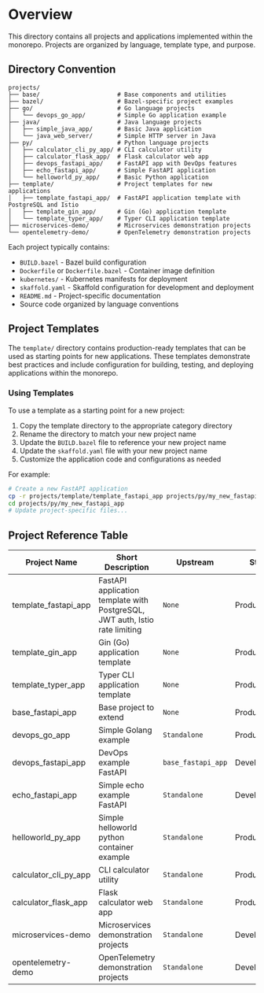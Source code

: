 # Overview

This directory contains all projects and applications implemented within the monorepo. Projects are organized by language, template type, and purpose.

## Directory Convention

```
projects/
├── base/                      # Base components and utilities
├── bazel/                     # Bazel-specific project examples
├── go/                        # Go language projects
│   └── devops_go_app/         # Simple Go application example
├── java/                      # Java language projects
│   ├── simple_java_app/       # Basic Java application
│   └── java_web_server/       # Simple HTTP server in Java
├── py/                        # Python language projects
│   ├── calculator_cli_py_app/ # CLI calculator utility
│   ├── calculator_flask_app/  # Flask calculator web app
│   ├── devops_fastapi_app/    # FastAPI app with DevOps features
│   ├── echo_fastapi_app/      # Simple FastAPI application
│   └── helloworld_py_app/     # Basic Python application
├── template/                  # Project templates for new applications
│   ├── template_fastapi_app/  # FastAPI application template with PostgreSQL and Istio
│   ├── template_gin_app/      # Gin (Go) application template
│   └── template_typer_app/    # Typer CLI application template
├── microservices-demo/        # Microservices demonstration projects
└── opentelemetry-demo/        # OpenTelemetry demonstration projects
```

Each project typically contains:
- `BUILD.bazel` - Bazel build configuration
- `Dockerfile` or `Dockerfile.bazel` - Container image definition
- `kubernetes/` - Kubernetes manifests for deployment
- `skaffold.yaml` - Skaffold configuration for development and deployment
- `README.md` - Project-specific documentation
- Source code organized by language conventions

## Project Templates

The `template/` directory contains production-ready templates that can be used as starting points for new applications. These templates demonstrate best practices and include configuration for building, testing, and deploying applications within the monorepo.

### Using Templates

To use a template as a starting point for a new project:

1. Copy the template directory to the appropriate category directory
2. Rename the directory to match your new project name
3. Update the `BUILD.bazel` file to reference your new project name
4. Update the `skaffold.yaml` file with your new project name
5. Customize the application code and configurations as needed

For example:
```bash
# Create a new FastAPI application
cp -r projects/template/template_fastapi_app projects/py/my_new_fastapi_app
cd projects/py/my_new_fastapi_app
# Update project-specific files...
```

## Project Reference Table

| Project Name | Short Description | Upstream | State | CODEOWNER |
|--------------|-------------------|----------|-------|-----------|
| template_fastapi_app | FastAPI application template with PostgreSQL, JWT auth, Istio rate limiting | `None` | Production | [James Nguyen](mailto://james.nguyen@flyrlabs.com) |
| template_gin_app | Gin (Go) application template | `None` | Production | [James Nguyen](mailto://james.nguyen@flyrlabs.com) |
| template_typer_app | Typer CLI application template | `None` | Production | [James Nguyen](mailto://james.nguyen@flyrlabs.com) |
| base_fastapi_app | Base project to extend | `None` | Production | [James Nguyen](mailto://james.nguyen@flyrlabs.com) |
| devops_go_app | Simple Golang example | `Standalone` | Production | [James Nguyen](mailto://james.nguyen@flyrlabs.com) |
| devops_fastapi_app | DevOps example FastAPI | `base_fastapi_app` | Development | [James Nguyen](mailto://james.nguyen@flyrlabs.com) |
| echo_fastapi_app | Simple echo example FastAPI | `Standalone` | Development | [James Nguyen](mailto://james.nguyen@flyrlabs.com) |
| helloworld_py_app | Simple helloworld python container example | `Standalone` | Production | [James Nguyen](mailto://james.nguyen@flyrlabs.com) |
| calculator_cli_py_app | CLI calculator utility | `Standalone` | Production | [James Nguyen](mailto://james.nguyen@flyrlabs.com) |
| calculator_flask_app | Flask calculator web app | `Standalone` | Production | [James Nguyen](mailto://james.nguyen@flyrlabs.com) |
| microservices-demo | Microservices demonstration projects | `Standalone` | Development | [James Nguyen](mailto://james.nguyen@flyrlabs.com) |
| opentelemetry-demo | OpenTelemetry demonstration projects | `Standalone` | Development | [James Nguyen](mailto://james.nguyen@flyrlabs.com) |
